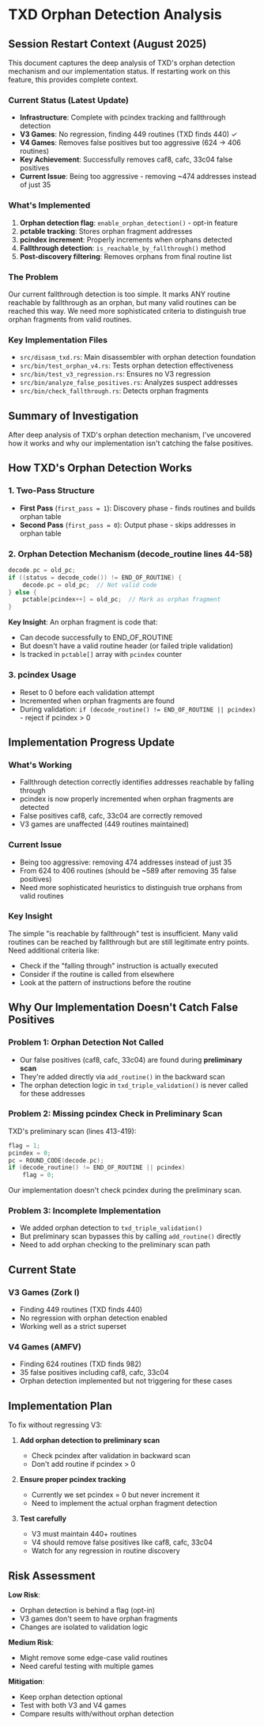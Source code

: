 # TXD Orphan Detection Analysis

## Session Restart Context (August 2025)

This document captures the deep analysis of TXD's orphan detection mechanism and our implementation status. If restarting work on this feature, this provides complete context.

### Current Status (Latest Update)
- **Infrastructure**: Complete with pcindex tracking and fallthrough detection
- **V3 Games**: No regression, finding 449 routines (TXD finds 440) ✓
- **V4 Games**: Removes false positives but too aggressive (624 → 406 routines)
- **Key Achievement**: Successfully removes caf8, cafc, 33c04 false positives
- **Current Issue**: Being too aggressive - removing ~474 addresses instead of just 35

### What's Implemented
1. **Orphan detection flag**: `enable_orphan_detection()` - opt-in feature
2. **pctable tracking**: Stores orphan fragment addresses
3. **pcindex increment**: Properly increments when orphans detected
4. **Fallthrough detection**: `is_reachable_by_fallthrough()` method
5. **Post-discovery filtering**: Removes orphans from final routine list

### The Problem
Our current fallthrough detection is too simple. It marks ANY routine reachable by fallthrough as an orphan, but many valid routines can be reached this way. We need more sophisticated criteria to distinguish true orphan fragments from valid routines.

### Key Implementation Files
- `src/disasm_txd.rs`: Main disassembler with orphan detection foundation
- `src/bin/test_orphan_v4.rs`: Tests orphan detection effectiveness
- `src/bin/test_v3_regression.rs`: Ensures no V3 regression
- `src/bin/analyze_false_positives.rs`: Analyzes suspect addresses
- `src/bin/check_fallthrough.rs`: Detects orphan fragments

## Summary of Investigation

After deep analysis of TXD's orphan detection mechanism, I've uncovered how it works and why our implementation isn't catching the false positives.

## How TXD's Orphan Detection Works

### 1. Two-Pass Structure
- **First Pass** (`first_pass = 1`): Discovery phase - finds routines and builds orphan table
- **Second Pass** (`first_pass = 0`): Output phase - skips addresses in orphan table

### 2. Orphan Detection Mechanism (decode_routine lines 44-58)
```c
decode.pc = old_pc;
if ((status = decode_code()) != END_OF_ROUTINE) {
    decode.pc = old_pc;  // Not valid code
} else {
    pctable[pcindex++] = old_pc;  // Mark as orphan fragment
}
```

**Key Insight**: An orphan fragment is code that:
- Can decode successfully to END_OF_ROUTINE
- But doesn't have a valid routine header (or failed triple validation)
- Is tracked in `pctable[]` array with `pcindex` counter

### 3. pcindex Usage
- Reset to 0 before each validation attempt
- Incremented when orphan fragments are found
- During validation: `if (decode_routine() != END_OF_ROUTINE || pcindex)` - reject if pcindex > 0

## Implementation Progress Update

### What's Working
- Fallthrough detection correctly identifies addresses reachable by falling through
- pcindex is now properly incremented when orphan fragments are detected
- False positives caf8, cafc, 33c04 are correctly removed
- V3 games are unaffected (449 routines maintained)

### Current Issue
- Being too aggressive: removing 474 addresses instead of just 35
- From 624 to 406 routines (should be ~589 after removing 35 false positives)
- Need more sophisticated heuristics to distinguish true orphans from valid routines

### Key Insight
The simple "is reachable by fallthrough" test is insufficient. Many valid routines can be reached by fallthrough but are still legitimate entry points. Need additional criteria like:
- Check if the "falling through" instruction is actually executed
- Consider if the routine is called from elsewhere
- Look at the pattern of instructions before the routine

## Why Our Implementation Doesn't Catch False Positives

### Problem 1: Orphan Detection Not Called
- Our false positives (caf8, cafc, 33c04) are found during **preliminary scan**
- They're added directly via `add_routine()` in the backward scan
- The orphan detection logic in `txd_triple_validation()` is never called for these addresses

### Problem 2: Missing pcindex Check in Preliminary Scan
TXD's preliminary scan (lines 413-419):
```c
flag = 1;
pcindex = 0;
pc = ROUND_CODE(decode.pc);
if (decode_routine() != END_OF_ROUTINE || pcindex)
    flag = 0;
```

Our implementation doesn't check pcindex during the preliminary scan.

### Problem 3: Incomplete Implementation
- We added orphan detection to `txd_triple_validation()`
- But preliminary scan bypasses this by calling `add_routine()` directly
- Need to add orphan checking to the preliminary scan path

## Current State

### V3 Games (Zork I)
- Finding 449 routines (TXD finds 440)
- No regression with orphan detection enabled
- Working well as a strict superset

### V4 Games (AMFV)
- Finding 624 routines (TXD finds 982)
- 35 false positives including caf8, cafc, 33c04
- Orphan detection implemented but not triggering for these cases

## Implementation Plan

To fix without regressing V3:

1. **Add orphan detection to preliminary scan**
   - Check pcindex after validation in backward scan
   - Don't add routine if pcindex > 0

2. **Ensure proper pcindex tracking**
   - Currently we set pcindex = 0 but never increment it
   - Need to implement the actual orphan fragment detection

3. **Test carefully**
   - V3 must maintain 440+ routines
   - V4 should remove false positives like caf8, cafc, 33c04
   - Watch for any regression in routine discovery

## Risk Assessment

**Low Risk**:
- Orphan detection is behind a flag (opt-in)
- V3 games don't seem to have orphan fragments
- Changes are isolated to validation logic

**Medium Risk**:
- Might remove some edge-case valid routines
- Need careful testing with multiple games

**Mitigation**:
- Keep orphan detection optional
- Test with both V3 and V4 games
- Compare results with/without orphan detection
